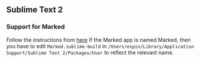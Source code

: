 ## Sublime Text 2 ##

### Support for Marked ###
Follow the instructions from [here](http://support.markedapp.com/kb/how-to-tips-and-tricks/marked-bonus-pack-scripts-commands-and-bundles)
If the Marked app is named Marked, then you have to edit `Marked.sublime-build` in `/Users/espin/Library/Application Support/Sublime Text 2/Packages/User` to reflect the relevant name.